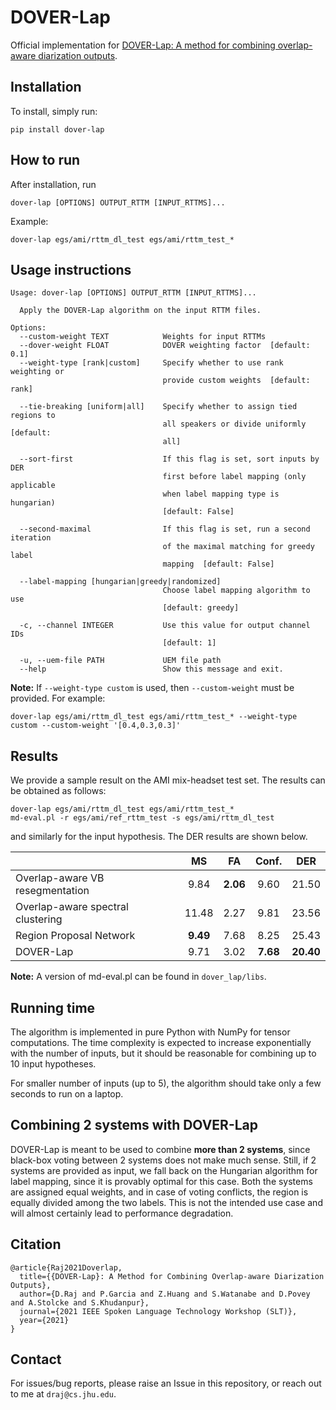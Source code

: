 # DOVER-Lap
Official implementation for [DOVER-Lap: A method for combining overlap-aware diarization outputs](https://arxiv.org/pdf/2011.01997.pdf).

## Installation

To install, simply run:

```shell
pip install dover-lap
```

## How to run

After installation, run

```shell
dover-lap [OPTIONS] OUTPUT_RTTM [INPUT_RTTMS]...
```

Example:

```shell
dover-lap egs/ami/rttm_dl_test egs/ami/rttm_test_*
```

## Usage instructions

```shell
Usage: dover-lap [OPTIONS] OUTPUT_RTTM [INPUT_RTTMS]...

  Apply the DOVER-Lap algorithm on the input RTTM files.

Options:
  --custom-weight TEXT            Weights for input RTTMs
  --dover-weight FLOAT            DOVER weighting factor  [default: 0.1]
  --weight-type [rank|custom]     Specify whether to use rank weighting or
                                  provide custom weights  [default: rank]

  --tie-breaking [uniform|all]    Specify whether to assign tied regions to
                                  all speakers or divide uniformly  [default:
                                  all]

  --sort-first                    If this flag is set, sort inputs by DER
                                  first before label mapping (only applicable
                                  when label mapping type is hungarian)
                                  [default: False]

  --second-maximal                If this flag is set, run a second iteration
                                  of the maximal matching for greedy label
                                  mapping  [default: False]

  --label-mapping [hungarian|greedy|randomized]
                                  Choose label mapping algorithm to use
                                  [default: greedy]

  -c, --channel INTEGER           Use this value for output channel IDs
                                  [default: 1]

  -u, --uem-file PATH             UEM file path
  --help                          Show this message and exit.
```

**Note:** If `--weight-type custom` is used, then `--custom-weight` must be provided.
For example:

```shell
dover-lap egs/ami/rttm_dl_test egs/ami/rttm_test_* --weight-type custom --custom-weight '[0.4,0.3,0.3]'
```

## Results

We provide a sample result on the AMI mix-headset test set. The results can be 
obtained as follows:

```shell
dover-lap egs/ami/rttm_dl_test egs/ami/rttm_test_*
md-eval.pl -r egs/ami/ref_rttm_test -s egs/ami/rttm_dl_test
```

and similarly for the input hypothesis. The DER results are shown below.

|                                   |   MS  |  FA  | Conf. |  DER  |
|-----------------------------------|:-----:|:----:|:-----:|:-----:|
| Overlap-aware VB resegmentation   |  9.84 | **2.06** |  9.60 | 21.50 |
| Overlap-aware spectral clustering | 11.48 | 2.27 |  9.81 | 23.56 |
| Region Proposal Network           |  **9.49** | 7.68 |  8.25 | 25.43 |
| DOVER-Lap                         | 9.71 | 3.02 |  **7.68** | **20.40** |

**Note:** A version of md-eval.pl can be found in `dover_lap/libs`.

## Running time

The algorithm is implemented in pure Python with NumPy for tensor computations. 
The time complexity is expected to increase exponentially with the number of 
inputs, but it should be reasonable for combining up to 10 input hypotheses.

For smaller number of inputs (up to 5), the algorithm should take only a few seconds
to run on a laptop.

## Combining 2 systems with DOVER-Lap

DOVER-Lap is meant to be used to combine **more than 2 systems**, since
black-box voting between 2 systems does not make much sense. Still, if 2 systems
are provided as input, we fall back on the Hungarian algorithm for label mapping,
since it is provably optimal for this case. Both the systems are assigned equal
weights, and in case of voting conflicts, the region is equally divided among the
two labels. This is not the intended use case and will almost certainly lead
to performance degradation.

## Citation

```
@article{Raj2021Doverlap,
  title={{DOVER-Lap}: A Method for Combining Overlap-aware Diarization Outputs},
  author={D.Raj and P.Garcia and Z.Huang and S.Watanabe and D.Povey and A.Stolcke and S.Khudanpur},
  journal={2021 IEEE Spoken Language Technology Workshop (SLT)},
  year={2021}
}
```

## Contact

For issues/bug reports, please raise an Issue in this repository, or reach out to me at `draj@cs.jhu.edu`.
